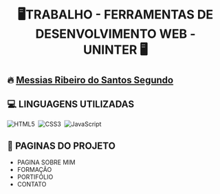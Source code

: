 <h1 align="center">🖥️TRABALHO - FERRAMENTAS DE DESENVOLVIMENTO WEB - UNINTER 🖥️</h1>

## 🔥 <a href="https://github.com/Orcsouls">Messias Ribeiro do Santos Segundo</a>

## 💻 LINGUAGENS UTILIZADAS

![HTML5](https://img.shields.io/badge/HTML5-E34F26?style=for-the-badge&logo=html5&logoColor=white)&nbsp;
![CSS3](https://img.shields.io/badge/CSS3-1572B6?style=for-the-badge&logo=css3&logoColor=white)&nbsp;
![JavaScript](https://img.shields.io/badge/JavaScript-F7DF1E?style=for-the-badge&logo=javascript&logoColor=black)&nbsp;

## 💾 PAGINAS DO PROJETO

- PAGINA SOBRE MIM
- FORMAÇÃO
- PORTIFÓLIO
- CONTATO
